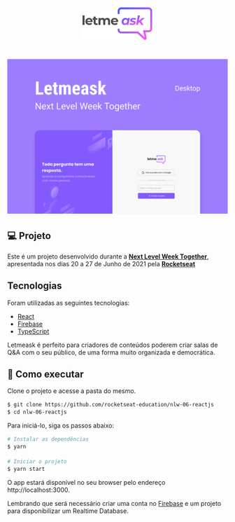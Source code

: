 <p align="center">
  <img alt="Letmeask" src=".github/logo.svg" width="160px">
</p>

<h1 align="center">
    <img alt="Letmeask" src=".github/cover.svg" />
</h1>

## 💻 Projeto

Este é um projeto desenvolvido durante a **[Next Level Week Together](https://nextlevelweek.com/)**, apresentada nos dias 20 a 27 de Junho de 2021 pela **[Rocketseat](https://rocketseat.com.br/)**

## Tecnologias

Foram utilizadas as seguintes tecnologias:

- [React](https://reactjs.org)
- [Firebase](https://firebase.google.com/)
- [TypeScript](https://www.typescriptlang.org/)

Letmeask é perfeito para criadores de conteúdos poderem criar salas de Q&A com o seu público, de uma forma muito organizada e democrática. 

## 🚀 Como executar

Clone o projeto e acesse a pasta do mesmo.

```bash
$ git clone https://github.com/rocketseat-education/nlw-06-reactjs
$ cd nlw-06-reactjs
```

Para iniciá-lo, siga os passos abaixo:
```bash
# Instalar as dependências
$ yarn

# Iniciar o projeto
$ yarn start
```
O app estará disponível no seu browser pelo endereço http://localhost:3000.

Lembrando que será necessário criar uma conta no [Firebase](https://firebase.google.com/) e um projeto para disponibilizar um Realtime Database.



